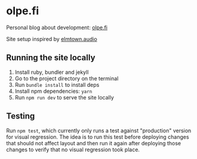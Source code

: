 # olpe.fi

Personal blog about development: [olpe.fi](https://olpe.fi)

Site setup inspired by [elmtown.audio](https://github.com/elmtown/elmtown.github.io)

## Running the site locally

1. Install ruby, bundler and jekyll
1. Go to the project directory on the terminal
1. Run `bundle install` to install deps
1. Install npm dependencies: `yarn`
1. Run `npm run dev` to serve the site locally

## Testing

Run `npm test`, which currently only runs a test against "production" version for visual regression.
The idea is to run this test before deploying changes that should not affect layout and then run it again after deploying those changes to verify that no visual regression took place.